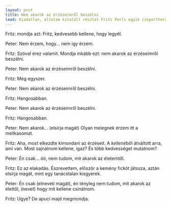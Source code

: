 ```yaml
---
layout: post
title: Nem akarok az érzéseimről beszélni
lead: Kiadatlan, általam kitalált részlet Fritz Perls egyik csoportterápiás üléséről.
---
```

Fritz: mondja azt: Fritz, kedvesebb kellene, hogy legyél.

Peter: Nem érzem, hogy... nem így érzem.

Fritz: Szóval érez valamit.  Mondja inkább ezt: nem akarok az
érzéseimről beszélni.

Peter: Nem akarok az érzéseimről beszélni.

Fritz: Még egyszer.

Peter: Nem akarok az érzéseimről beszélni.

Fritz: Hangosabban.

Peter: Nem akarok az érzéseimről beszélni.

Fritz: Hangosabban.

Peter: Nem akarok... (elsírja magát)  Olyan melegnek érzem itt a
mellkasomat.

Fritz: Aha, most elkezdte kimondani az érzéseit.  A *kellené*ből
átváltott arra, ami van.  Most sajnálnom kellene, igaz?  És több
kedvességet mutatnom?

Peter: Én csak... öö, nem tudom, mit akarok az életemtől.

Fritz: Ez az elakadás.  Észrevettem, először a kemény fickót játssza,
aztán elsírja magát, mint egy tanácstalan kisgyerek.

Peter: Én csak (elneveti magát), én tényleg nem tudom, mit akarok az
élettől, (nevet) hogy mit kellene csinálnom.

Fritz: Ugye?  De apuci majd megmondja.
